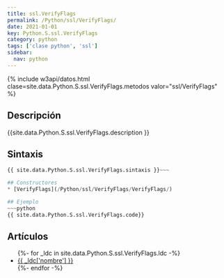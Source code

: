 ```yaml
---
title: ssl.VerifyFlags
permalink: /Python/ssl/VerifyFlags/
date: 2021-01-01
key: Python.S.ssl.VerifyFlags
category: python
tags: ['clase python', 'ssl']
sidebar: 
  nav: python
---
```


{% include w3api/datos.html clase=site.data.Python.S.ssl.VerifyFlags.metodos valor="ssl/VerifyFlags" %}

## Descripción
{{site.data.Python.S.ssl.VerifyFlags.description }}

## Sintaxis
~~~python
{{ site.data.Python.S.ssl.VerifyFlags.sintaxis }}~~~

## Constructores
* [VerifyFlags](/Python/ssl/VerifyFlags/VerifyFlags/)

## Ejemplo
~~~python
{{ site.data.Python.S.ssl.VerifyFlags.code}}
~~~

## Artículos
<ul>
{%- for _ldc in site.data.Python.S.ssl.VerifyFlags.ldc -%}
   <li>
       <a href="{{_ldc['url'] }}">{{ _ldc['nombre'] }}</a>
   </li>
{%- endfor -%}
</ul>
